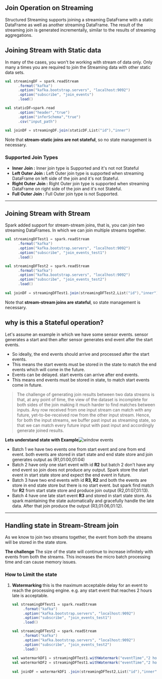 ## Join Operation on Streaming
Structured Streaming supports joining a streaming DataFrame with a static DataFrame as well as another streaming DataFrame. The result of the streaming join is generated incrementally, similar to the results of streaming aggregations.

## Joining Stream with Static data
In many of the cases, you won't be working with stream of data only. Only many a times you are required to join the Streaming data with other static data sets.

```scala
val streamingDF = spark.readStream
      .format("kafka")
      .option("kafka.bootstrap.servers", "localhost:9092")
      .option("subscribe", "join_events")
      .load()

val staticDF=spark.read
      .option("header","true")
      .option("inferSchema","true")
      .csv("input_path")
      
val joinDF = streamingDF.join(staticDF,List("id"),"inner")
```
Note that **stream-static joins are not stateful**, so no state management is necessary.

### Supported Join Types

 - **Inner Join :**  Inner join type is Supported and it's not not Stateful
 - **Left Outer Join :** Left Outer join type is supported when streaming DataFrame on left side of the join and it's not Stateful.
 - **Right Outer Join :** Right Outer join type is supported when streaming DataFrame on right side of the join and it's not Stateful.
 - **Full Outer Join :** Full Outer join type is not Supported.

-----
## Joining Stream with Stream
Spark added support for stream-stream joins, that is, you can join two streaming DataFrames. In which we can join multiple streams together.

```scala
val streamingDFTest1 = spark.readStream
      .format("kafka")
      .option("kafka.bootstrap.servers", "localhost:9092")
      .option("subscribe", "join_events_test1")
      .load()

val streamingDFTest2 = spark.readStream
      .format("kafka")
      .option("kafka.bootstrap.servers", "localhost:9092")
      .option("subscribe", "join_events_test2")
      .load()
      
val joinDF = streamingDFTest1.join(streamingDFTest2,List("id"),"inner")
```
Note that **stream-stream joins are stateful**, so state management is necessary.

## why is this a Stateful operation?
Let's assume an example in which we have some sensor events. sensor generates a start and then after sensor generates end event after the start events.

 - So ideally, the end events should arrive and processed after the start events.
 - This means the start events must be stored in the state to match the end events which will come in the future.
 - Events can be delayed. start events can arrive after end events.
 - This means end events must be stored in state, to match start events come in future.

> The challenge of generating join results between two data streams is that, at any point of time, the view of the dataset is incomplete for both sides of the join making it much harder to find matches between inputs. Any row received from one input stream can match with any future, yet-to-be-received row from the other input stream. Hence, for both the input streams, we buffer past input as streaming state, so that we can match every future input with past input and accordingly generate joined results.

**Lets understand state with Example**![window events](https://github.com/gurditsingh/blog/blob/gh-pages/_screenshots/join_stream.jpg?raw=true)

 - Batch 1 we have two events one from start event and one from end event. both events are stored in start state and end state store and join generates output as (R1,01:00,01:04) 
 - Batch 2 have only one start event with id **R2** but batch 2 don't have any end event so join does not produce any output. Spark store the start event in start state store and expect the end event in future.
 - Batch 3 have two end events with id **R3, R2** and both the events are store in end state store but there is no start event. but spark find match for **R2** from start state store and produce join output (R2,01:07,01:13).
 - Batch 4 have one late start event **R3** and stored in start state store. As spark maintaining the state automatically and gracefully handle the late data. After that join produce the output (R3,01:06,01:12).

----

## Handling state in Stream-Stream join
As we know to join two streams together, the event from both the streams will be stored in the state store.

**The challenge**  The size of the state will continue to increase infinitely with events from both the streams. This increases the micro batch processing time and can cause memory issues.

### How to Limit the state

 1. **Watermarking** this is the maximum acceptable delay for an event to reach the processing engine. e.g. any start event that reaches 2 hours late is acceptable.
	 ```scala
	val streamingDFTest1 = spark.readStream
	      .format("kafka")
	      .option("kafka.bootstrap.servers", "localhost:9092")
	      .option("subscribe", "join_events_test1")
	      .load()

	val streamingDFTest2 = spark.readStream
	      .format("kafka")
	      .option("kafka.bootstrap.servers", "localhost:9092")
	      .option("subscribe", "join_events_test2")
	      .load()
	      
	val watermarkDF1 = streamingDFTest1.withWatermark("eventTime","2 hours")
	val watermarkDF2 = streamingDFTest1.withWatermark("eventTime","2 hours")
	      
	val joinDF = watermarkDF1 .join(streamingDFTest2,List("id"),"inner")
	```

<!--stackedit_data:
eyJoaXN0b3J5IjpbNDUzMjk3NjMsLTE5NDQ2Nzc0NDAsMTY3Mj
g4MzczMSwtNzQ1NTg0NzEzLC02NDcyOTk2NzgsNDA4MjAzNDg2
LC0xOTQ4NDUzOTY1LDY2MzUzNDg2OCwzNjA0ODA2ODAsMTAxOD
EwMDIxMywxNTYyNzc1NTY3LDU0NTExNjMyMywxNjkzMzg5NjU5
LC0zNTkxNDUzNTksNDc2NDM1MDQ3LC0xMTc1NTM2ODc5LDYyOT
gwMjc3Myw2MjQ2MjAyMTAsMTE5OTMxNDU2MiwtMTI5NTQwMTQ2
OF19
-->